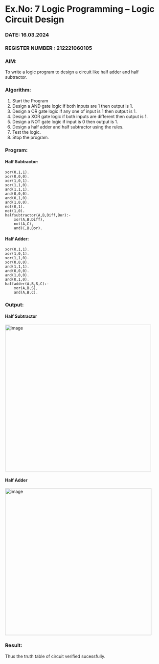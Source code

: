 # Ex.No: 7  Logic Programming –  Logic Circuit Design
### DATE: 16.03.2024                                                                          
### REGISTER NUMBER : 212221060105 
### AIM: 
To write a logic program to design a circuit like half adder and half subtractor.
###  Algorithm:
1. Start the Program
2. Design a AND gate logic if both inputs are 1 then output is 1.
3. Design a OR gate logic if any one of input is 1 then output is 1.
4. Design a XOR gate logic if both inputs are different then output is 1.
5. Design a NOT gate logic if input is 0 then output is 1.
6. Design a half adder and half subtractor using the rules.
7. Test the logic.
8. Stop the program.

### Program:
#### Half Subtractor:
```
xor(0,1,1).
xor(0,0,0).
xor(1,0,1).
xor(1,1,0).
and(1,1,1).
and(0,0,0).
and(0,1,0).
and(1,0,0).
not(0,1).
not(1,0).
halfsubtractor(A,B,Diff,Bor):-
    xor(A,B,Diff),
    not(A,C),
    and(C,B,Bor).
```
#### Half Adder:
```
xor(0,1,1).
xor(1,0,1).
xor(1,1,0).
xor(0,0,0).
and(1,1,1).
and(0,0,0).
and(1,0,0).
and(0,1,0).
halfadder(A,B,S,C):-
    xor(A,B,S),
    and(A,B,C).
```
### Output:
#### Half Subtractor
<img width="477" alt="image" src="https://github.com/xLollipopsx/AI_Lab_2023-24/assets/148363284/5c73c30e-32fe-4d36-9f50-d1ff3dd5e044">

#### Half Adder
<img width="478" alt="image" src="https://github.com/xLollipopsx/AI_Lab_2023-24/assets/148363284/1c0438fe-1518-4feb-9919-a40a78d15182">



### Result:
Thus the truth table of circuit verified sucessfully.

